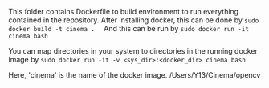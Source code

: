 This folder contains Dockerfile to build environment to run everything contained in the repository.
After installing docker, this can be done by 
`sudo docker build -t cinema .	`
And this can be run by 
`sudo docker run -it cinema bash`


You can map directories in your system to directories in the running docker image by 
`sudo docker run -it -v <sys_dir>:<docker_dir> cinema bash`

Here, 'cinema' is the name of the docker image.
/Users/Y13/Cinema/opencv
